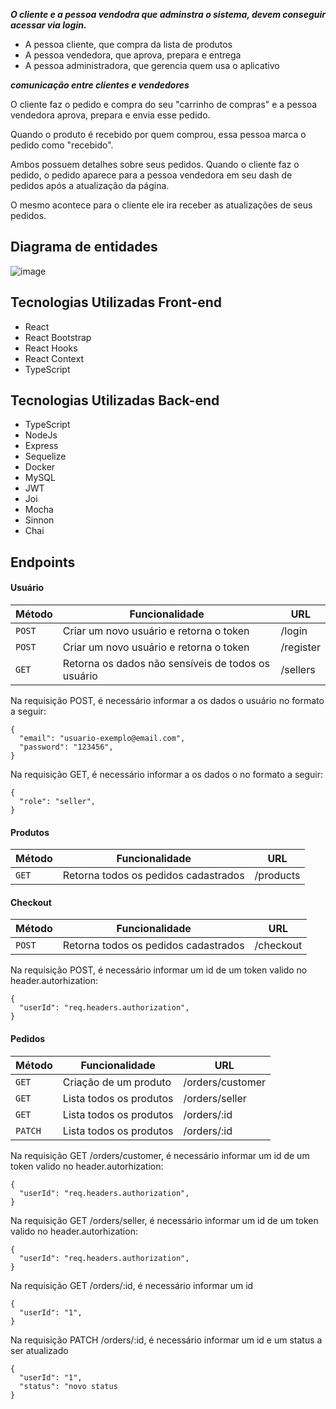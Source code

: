 
***O cliente e a pessoa vendodra que adminstra o sistema, devem conseguir acessar via login.***
-  A pessoa cliente, que compra da lista de produtos
-  A pessoa vendedora, que aprova, prepara e entrega
-  A pessoa administradora, que gerencia quem usa o aplicativo

***comunicação entre clientes e vendedores***

O cliente faz o pedido e compra do seu "carrinho de compras" e a pessoa vendedora aprova, prepara e envia esse pedido. 

Quando o produto é recebido por quem comprou, essa pessoa marca o pedido como "recebido". 

Ambos possuem detalhes sobre seus pedidos.
Quando o cliente faz o pedido, o pedido aparece para a pessoa vendedora em seu dash de pedidos após a atualização da página. 

O mesmo acontece para o cliente ele ira receber as atualizações de seus pedidos.


## Diagrama de entidades
![image](https://user-images.githubusercontent.com/74227915/220192618-65e92586-53ea-47c1-a9ff-c7ae529cd86e.png)


## Tecnologias Utilizadas Front-end
- React
- React Bootstrap
- React Hooks
- React Context
- TypeScript

## Tecnologias Utilizadas Back-end
- TypeScript
- NodeJs
- Express
- Sequelize
- Docker
- MySQL
- JWT
- Joi
- Mocha
- Sinnon
- Chai 

## Endpoints

#### Usuário

| Método | Funcionalidade | URL |
|---|---|---|
| `POST` | Criar um novo usuário e retorna o token | /login |
| `POST` | Criar um novo usuário e retorna o token | /register |
| `GET` | Retorna os dados não sensíveis de todos os usuário | /sellers |


Na requisição POST, é necessário informar a os dados o usuário no formato a seguir:

```
{
  "email": "usuario-exemplo@email.com",
  "password": "123456",
}
```

Na requisição GET, é necessário informar a os dados o no formato a seguir:

```
{
  "role": "seller",
}
```

#### Produtos
| Método | Funcionalidade | URL |
|---|---|---|
| `GET` | Retorna todos os pedidos cadastrados | /products |

#### Checkout
| Método | Funcionalidade | URL |
|---|---|---|
| `POST` | Retorna todos os pedidos cadastrados | /checkout |

Na requisição POST, é necessário informar um id de um token valido no header.autorhization:

```
{
  "userId": "req.headers.authorization",
}
```

#### Pedidos

| Método | Funcionalidade | URL |
|---|---|---|
| `GET` | Criação de um produto | /orders/customer |
| `GET` | Lista todos os produtos | /orders/seller |
| `GET` | Lista todos os produtos | /orders/:id |
| `PATCH` | Lista todos os produtos | /orders/:id |

Na requisição GET /orders/customer, é necessário informar um id de um token valido no header.autorhization:

```
{
  "userId": "req.headers.authorization",
}
```

Na requisição GET /orders/seller, é necessário informar um id de um token valido no header.autorhization:

```
{
  "userId": "req.headers.authorization",
}
```
Na requisição GET /orders/:id, é necessário informar um id

```
{
  "userId": "1",
}
```

Na requisição PATCH /orders/:id, é necessário informar um id e um status a ser atualizado

```
{
  "userId": "1",
  "status": "novo status
}
```
